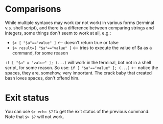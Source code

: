 # Comparisons
While multiple syntaxes may work (or not work) in various forms (terminal v.s. shell script), and there is a difference between comparing strings and integers, some things don't seem to work at all, e.g.:
- `$> [ "$a"=="value" ]`   <-- doesn't return true or false
- `$> result=[ "$a"=="value" ]`  <-- tries to execute the value of $a as a command, for some reason

`if [ "$a" = "value" ]; (...)` will work in the terminal, bot not in a shell script, for some reason. So use:
`if [ "$a"=="value" ]; (...)` <-- notice the spaces, they are, somehow, very important. The crack baby that created bash loves spaces, don't offend him.

# Exit status
You can use `$> echo $?` to get the exit status of the previous command. Note that `$> $?` will not work. 
